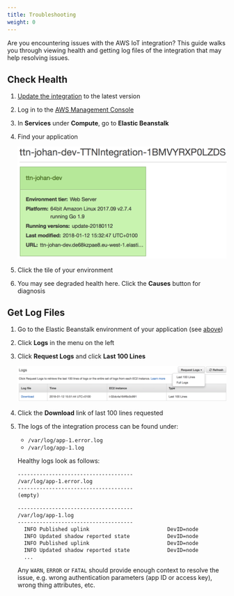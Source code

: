 ```yaml
---
title: Troubleshooting
weight: 0
---
```


Are you encountering issues with the AWS IoT integration? This guide walks you through viewing health and getting log files of the integration that may help resolving issues.

## Check Health

1. [Update the integration](./update.md) to the latest version
2. Log in to the [AWS Management Console](http://console.aws.amazon.com)
3. In **Services** under **Compute**, go to **Elastic Beanstalk**
4. Find your application

   ![EBS tile](ebs-tile.png)

5. Click the tile of your environment
6. You may see degraded health here. Click the **Causes** button for diagnosis

## Get Log Files

1. Go to the Elastic Beanstalk environment of your application (see [above](#check-health))
2. Click **Logs** in the menu on the left
3. Click **Request Logs** and click **Last 100 Lines**

   ![Request logs](request-logs.png)

4. Click the **Download** link of last 100 lines requested
5. The logs of the integration process can be found under:

   * `/var/log/app-1.error.log`
   * `/var/log/app-1.log`

   Healthy logs look as follows:

   ```
   -------------------------------------
   /var/log/app-1.error.log
   -------------------------------------
   (empty)
   ```

   ```
   -------------------------------------
   /var/log/app-1.log
   -------------------------------------
     INFO Published uplink                         DevID=node
     INFO Updated shadow reported state            DevID=node
     INFO Published uplink                         DevID=node
     INFO Updated shadow reported state            DevID=node
     ...
   ```

   Any `WARN`, `ERROR` or `FATAL` should provide enough context to resolve the issue, e.g. wrong authentication parameters (app ID or access key), wrong thing attributes, etc.
